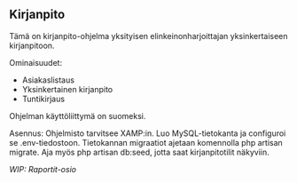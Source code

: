 ## Kirjanpito

Tämä on kirjanpito-ohjelma yksityisen elinkeinonharjoittajan yksinkertaiseen kirjanpitoon.

Ominaisuudet:
- Asiakaslistaus
- Yksinkertainen kirjanpito
- Tuntikirjaus

Ohjelman käyttöliittymä on suomeksi.

Asennus:
Ohjelmisto tarvitsee XAMP:in.
Luo MySQL-tietokanta ja configuroi se .env-tiedostoon.
Tietokannan migraatiot ajetaan komennolla php artisan migrate.
Aja myös php artisan db:seed, jotta saat kirjanpitotilit näkyviin.

*WIP: Raportit-osio*
